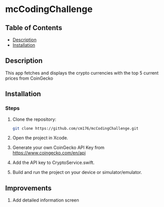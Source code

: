 # mcCodingChallenge

## Table of Contents
- [Description](#description)
- [Installation](#installation)

## Description
This app fetches and displays the crypto currencies with the top 5 current prices from CoinGecko

## Installation

### Steps

1. Clone the repository:
    ```bash
    git clone https://github.com/cm176/mcCodingChallenge.git
    ````

2. Open the project in Xcode.
    
3. Generate your own CoinGecko API Key from https://www.coingecko.com/en/api

4. Add the API key to CryptoService.swift.

5. Build and run the project on your device or simulator/emulator.

## Improvements

1. Add detailed information screen
